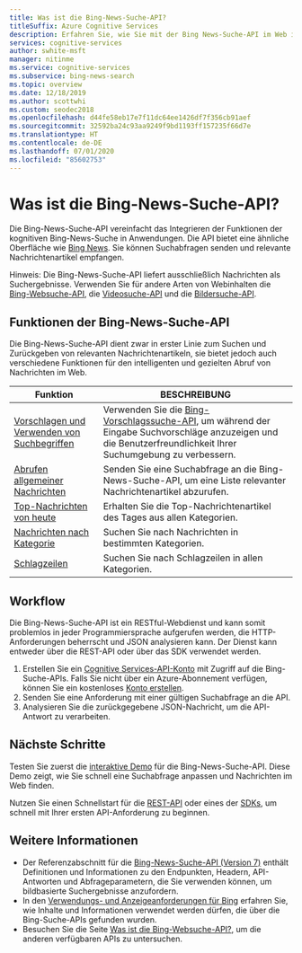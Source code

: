 ```yaml
---
title: Was ist die Bing-News-Suche-API?
titleSuffix: Azure Cognitive Services
description: Erfahren Sie, wie Sie mit der Bing News-Suche-API im Web in verschiedenen Kategorien nach aktuellen Schlagzeilen suchen, einschließlich Überschriften und Trendthemen.
services: cognitive-services
author: swhite-msft
manager: nitinme
ms.service: cognitive-services
ms.subservice: bing-news-search
ms.topic: overview
ms.date: 12/18/2019
ms.author: scottwhi
ms.custom: seodec2018
ms.openlocfilehash: d44fe58eb17e7f11dc64ee1426df7f356cb91aef
ms.sourcegitcommit: 32592ba24c93aa9249f9bd1193ff157235f66d7e
ms.translationtype: HT
ms.contentlocale: de-DE
ms.lasthandoff: 07/01/2020
ms.locfileid: "85602753"
---
```

# <a name="what-is-the-bing-news-search-api"></a>Was ist die Bing-News-Suche-API?

Die Bing-News-Suche-API vereinfacht das Integrieren der Funktionen der kognitiven Bing-News-Suche in Anwendungen. Die API bietet eine ähnliche Oberfläche wie [Bing News](https://www.bing.com/news). Sie können Suchabfragen senden und relevante Nachrichtenartikel empfangen.

Hinweis: Die Bing-News-Suche-API liefert ausschließlich Nachrichten als Suchergebnisse. Verwenden Sie für andere Arten von Webinhalten die [Bing-Websuche-API](../bing-web-search/search-the-web.md), die [Videosuche-API](../bing-video-search/search-the-web.md) und die [Bildersuche-API](../bing-image-search/overview.md).

## <a name="bing-news-search-api-features"></a>Funktionen der Bing-News-Suche-API

Die Bing-News-Suche-API dient zwar in erster Linie zum Suchen und Zurückgeben von relevanten Nachrichtenartikeln, sie bietet jedoch auch verschiedene Funktionen für den intelligenten und gezielten Abruf von Nachrichten im Web.

|Funktion  |BESCHREIBUNG  |
|---------|---------|
|[Vorschlagen und Verwenden von Suchbegriffen](concepts/search-for-news.md#suggest-and-use-search-terms)     | Verwenden Sie die [Bing-Vorschlagssuche-API](../bing-autosuggest/get-suggested-search-terms.md), um während der Eingabe Suchvorschläge anzuzeigen und die Benutzerfreundlichkeit Ihrer Suchumgebung zu verbessern.         |
|[Abrufen allgemeiner Nachrichten](concepts/search-for-news.md#get-general-news)     | Senden Sie eine Suchabfrage an die Bing-News-Suche-API, um eine Liste relevanter Nachrichtenartikel abzurufen.           |
|[Top-Nachrichten von heute](concepts/search-for-news.md#get-todays-top-news)      | Erhalten Sie die Top-Nachrichtenartikel des Tages aus allen Kategorien.       |
|[Nachrichten nach Kategorie](concepts/search-for-news.md)     | Suchen Sie nach Nachrichten in bestimmten Kategorien.        | 
|[Schlagzeilen](concepts/search-for-news.md)     | Suchen Sie nach Schlagzeilen in allen Kategorien.         |

## <a name="workflow"></a>Workflow

Die Bing-News-Suche-API ist ein RESTful-Webdienst und kann somit problemlos in jeder Programmiersprache aufgerufen werden, die HTTP-Anforderungen beherrscht und JSON analysieren kann. Der Dienst kann entweder über die REST-API oder über das SDK verwendet werden.

1. Erstellen Sie ein [Cognitive Services-API-Konto](https://docs.microsoft.com/azure/cognitive-services/cognitive-services-apis-create-account) mit Zugriff auf die Bing-Suche-APIs. Falls Sie nicht über ein Azure-Abonnement verfügen, können Sie ein kostenloses [Konto erstellen](https://azure.microsoft.com/free/cognitive-services/).
2. Senden Sie eine Anforderung mit einer gültigen Suchabfrage an die API.
3. Analysieren Sie die zurückgegebene JSON-Nachricht, um die API-Antwort zu verarbeiten.

## <a name="next-steps"></a>Nächste Schritte

Testen Sie zuerst die [interaktive Demo](https://azure.microsoft.com/services/cognitive-services/bing-news-search-api/) für die Bing-News-Suche-API. Diese Demo zeigt, wie Sie schnell eine Suchabfrage anpassen und Nachrichten im Web finden.

Nutzen Sie einen Schnellstart für die [REST-API](quickstart.md) oder eines der [SDKs](sdk.md), um schnell mit Ihrer ersten API-Anforderung zu beginnen.

## <a name="see-also"></a>Weitere Informationen

* Der Referenzabschnitt für die [Bing-News-Suche-API (Version 7)](https://docs.microsoft.com/rest/api/cognitiveservices-bingsearch/bing-news-api-v7-reference) enthält Definitionen und Informationen zu den Endpunkten, Headern, API-Antworten und Abfrageparametern, die Sie verwenden können, um bildbasierte Suchergebnisse anzufordern.
* In den [Verwendungs- und Anzeigeanforderungen für Bing](./useanddisplayrequirements.md) erfahren Sie, wie Inhalte und Informationen verwendet werden dürfen, die über die Bing-Suche-APIs gefunden wurden.
* Besuchen Sie die Seite [Was ist die Bing-Websuche-API?](../bing-web-search/search-the-web.md), um die anderen verfügbaren APIs zu untersuchen.